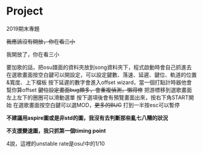 # Project
2019期末專題

~~我應該沒有開放，你在看三小~~

我開放了，你在看三小


要加歌的話，把osu譜面的資料夾放到song資料夾下，程式啟動時會自己抓進去
在選歌畫面按空白鍵可以開設定，可以設定鍵數、落速、延遲、鍵位、軌道的位置&寬度、上下檔板
按下延遲的數字會進入offset wizard，當一個打點計時器他會幫你算offset
~~鍵位設定畫面bug頗多，會重複偵測，懶得修~~
把游標移到選歌畫面左上左下的圈圈可以滑動選單
按下選項後會有預覽畫面出來，按右下角START開始
在選歌畫面按空白鍵可以選MOD，~~更多的BUG~~
打到一半按esc可以暫停

**不建議用aspire圖或是非std的圖，我沒有去判斷那些亂七八糟的狀況**

**不支援變速圖，我只抓第一個timing point**

4說，這裡的unstable rate是osu!中的1/10

